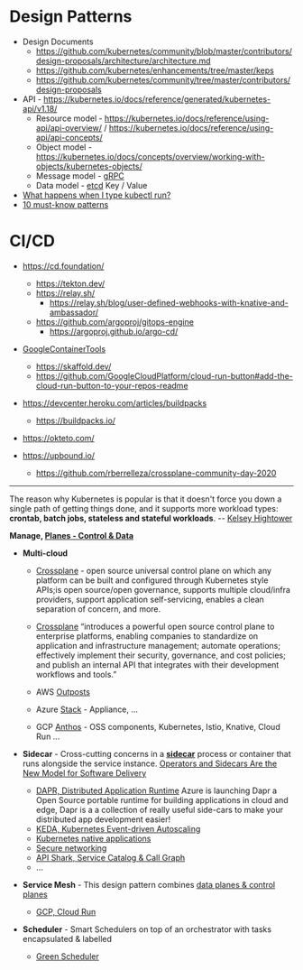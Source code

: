 # Design Patterns

* Design Documents
  * https://github.com/kubernetes/community/blob/master/contributors/design-proposals/architecture/architecture.md
  * https://github.com/kubernetes/enhancements/tree/master/keps
  * https://github.com/kubernetes/community/tree/master/contributors/design-proposals
* API - https://kubernetes.io/docs/reference/generated/kubernetes-api/v1.18/
  * Resource model - https://kubernetes.io/docs/reference/using-api/api-overview/ / https://kubernetes.io/docs/reference/using-api/api-concepts/
  * Object model - https://kubernetes.io/docs/concepts/overview/working-with-objects/kubernetes-objects/
  * Message model - [gRPC](https://grpc.io/docs/what-is-grpc/core-concepts/)
  * Data model - [etcd](https://etcd.io/) Key / Value
* [What happens when I type kubectl run?](https://github.com/jamiehannaford/what-happens-when-k8s)
* [10 must-know patterns](https://developers.redhat.com/blog/2020/05/11/top-10-must-know-kubernetes-design-patterns/2901820597/) 

# CI/CD

* https://cd.foundation/
  * https://tekton.dev/
  * https://relay.sh/
    * https://relay.sh/blog/user-defined-webhooks-with-knative-and-ambassador/
  * https://github.com/argoproj/gitops-engine
    * https://argoproj.github.io/argo-cd/  
  
* [GoogleContainerTools](https://github.com/GoogleContainerTools)
  * https://skaffold.dev/
  * https://github.com/GoogleCloudPlatform/cloud-run-button#add-the-cloud-run-button-to-your-repos-readme

* https://devcenter.heroku.com/articles/buildpacks
  * https://buildpacks.io/
    
* https://okteto.com/

* https://upbound.io/
  * https://github.com/rberrelleza/crossplane-community-day-2020

---

The reason why Kubernetes is popular is that it doesn't force you down a single path of getting things done, and it supports more workload types: **crontab, batch jobs, stateless and stateful workloads**. -- [Kelsey Hightower](https://www.infoq.com/podcasts/kubernetes-event-driven-architecture/)

**Manage, [Planes - Control & Data](http://brooker.co.za/blog/2019/03/17/control.html)**

* **Multi-cloud**
  * [Crossplane](https://crossplane.io) - open source universal control plane on which any platform can be built and configured through Kubernetes style APIs;is open source/open governance, supports multiple cloud/infra providers, support application self-servicing, enables a clean separation of concern, and more.
  
  * [Crossplane](https://github.com/crossplane/crossplane) “introduces a powerful open source control plane to enterprise platforms, enabling companies to standardize on application and infrastructure management; automate operations; effectively implement their security, governance, and cost policies; and publish an internal API that integrates with their development workflows and tools.”

  * AWS [Outposts](https://aws.amazon.com/outposts/)
  * Azure [Stack](https://azure.microsoft.com/en-us/overview/azure-stack/) - Appliance, ...
  * GCP [Anthos](https://inthecloud.withgoogle.com/content-anthos/dl-cd.html) - OSS components, Kubernetes, Istio, Knative, Cloud Run ...

* **Sidecar** - Cross-cutting concerns in a [**sidecar**](https://microservices.io/patterns/deployment/sidecar.html) process or container that runs alongside the service instance. [Operators and Sidecars Are the New Model for Software Delivery](https://thenewstack.io/operators-and-sidecars-are-the-new-model-for-software-delivery/)
  
  * [DAPR, Distributed Application Runtime](https://dapr.io/)
Azure is launching Dapr a Open Source portable runtime for building applications in cloud and edge, Dapr is a a collection of really useful side-cars to make your distributed app development easier!
  * [KEDA, Kubernetes Event-driven Autoscaling](https://keda.sh)
  * [Kubernetes native applications](https://operatorhub.io)
  * [Secure networking](https://www.projectcalico.org)
  * [API Shark, Service Catalog & Call Graph](https://www.cloudvector.com/api-shark/)
  * ...
  
* **Service Mesh** - This design pattern combines [data planes & control planes](https://blog.envoyproxy.io/service-mesh-data-plane-vs-control-plane-2774e720f7fc)
  * [GCP, Cloud Run](https://cloud.google.com/run/)
  
* **Scheduler** - Smart Schedulers on top of an orchestrator with tasks encapsulated & labelled
  * [Green Scheduler](https://blog.google/inside-google/infrastructure/data-centers-work-harder-sun-shines-wind-blows/)
